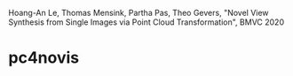 Hoang-An Le, Thomas Mensink, Partha Pas, Theo Gevers, "Novel View Synthesis from Single Images via Point Cloud Transformation", BMVC 2020

# pc4novis

